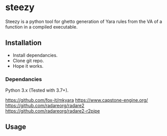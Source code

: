# steezy
Steezy is a python tool for ghetto generation of Yara rules from the VA
of a function in a compiled executable.

## Installation
* Install dependancies.
* Clone git repo.
* Hope it works.

### Dependancies
Python 3.x (Tested with 3.7+).

https://github.com/fox-it/mkyara
https://www.capstone-engine.org/
https://github.com/radareorg/radare2
https://github.com/radareorg/radare2-r2pipe

## Usage

